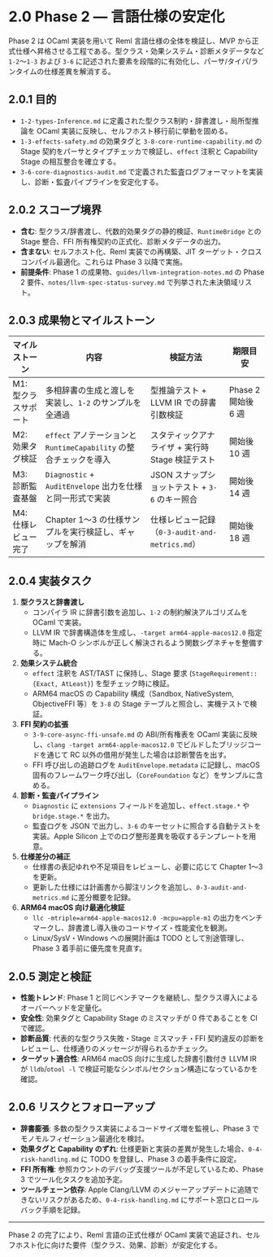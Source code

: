 # 2.0 Phase 2 — 言語仕様の安定化

Phase 2 は OCaml 実装を用いて Reml 言語仕様の全体を検証し、MVP から正式仕様へ昇格させる工程である。型クラス・効果システム・診断メタデータなど `1-2`〜`1-3` および `3-6` に記述された要素を段階的に有効化し、パーサ/タイパ/ランタイムの仕様差異を解消する。

## 2.0.1 目的
- `1-2-types-Inference.md` に定義された型クラス制約・辞書渡し・局所型推論を OCaml 実装に反映し、セルフホスト移行前に挙動を固める。
- `1-3-effects-safety.md` の効果タグと `3-8-core-runtime-capability.md` の Stage 契約をパーサとタイプチェッカで検証し、`effect` 注釈と Capability Stage の相互整合を確立する。
- `3-6-core-diagnostics-audit.md` で定義された監査ログフォーマットを実装し、診断・監査パイプラインを安定化する。

## 2.0.2 スコープ境界
- **含む**: 型クラス/辞書渡し、代数的効果タグの静的検証、`RuntimeBridge` との Stage 整合、FFI 所有権契約の正式化、診断メタデータの出力。
- **含まない**: セルフホスト化、Reml 実装での再構築、JIT ターゲット・クロスコンパイル最適化。これらは Phase 3 以降で実施。
- **前提条件**: Phase 1 の成果物、`guides/llvm-integration-notes.md` の Phase 2 要件、`notes/llvm-spec-status-survey.md` で列挙された未決領域リスト。

## 2.0.3 成果物とマイルストーン
| マイルストーン | 内容 | 検証方法 | 期限目安 |
|----------------|------|----------|----------|
| M1: 型クラスサポート | 多相辞書の生成と渡しを実装し、`1-2` のサンプルを全通過 | 型推論テスト + LLVM IR での辞書引数検証 | Phase 2 開始後 6 週 |
| M2: 効果タグ検証 | `effect` アノテーションと `RuntimeCapability` の整合チェックを導入 | スタティックアナライザ + 実行時 Stage 検証テスト | 開始後 10 週 |
| M3: 診断監査基盤 | `Diagnostic` + `AuditEnvelope` 出力を仕様と同一形式で実装 | JSON スナップショットテスト + `3-6` のキー照合 | 開始後 14 週 |
| M4: 仕様レビュー完了 | Chapter 1〜3 の仕様サンプルを実行検証し、ギャップを解消 | 仕様レビュー記録（`0-3-audit-and-metrics.md`） | 開始後 18 週 |

## 2.0.4 実装タスク
1. **型クラスと辞書渡し**
   - コンパイラ IR に辞書引数を追加し、`1-2` の制約解決アルゴリズムを OCaml で実装。
   - LLVM IR で辞書構造体を生成し、`-target arm64-apple-macos12.0` 指定時に Mach-O シンボルが正しく解決されるよう関数シグネチャを整備する。
2. **効果システム統合**
   - `effect` 注釈を AST/TAST に保持し、Stage 要求 (`StageRequirement::{Exact, AtLeast}`) を型チェック時に検証。
   - ARM64 macOS の Capability 構成（Sandbox, NativeSystem, ObjectiveFFI 等）を `3-8` の Stage テーブルと照合し、実機テストで検証。
3. **FFI 契約の拡張**
   - `3-9-core-async-ffi-unsafe.md` の ABI/所有権表を OCaml 実装に反映し、`clang -target arm64-apple-macos12.0` でビルドしたブリッジコードを通じて RC 以外の借用が発生した場合は診断警告を出す。
   - FFI 呼び出しの追跡ログを `AuditEnvelope.metadata` に記録し、macOS 固有のフレームワーク呼び出し（`CoreFoundation` など）をサンプルに含める。
4. **診断・監査パイプライン**
   - `Diagnostic` に `extensions` フィールドを追加し、`effect.stage.*` や `bridge.stage.*` を出力。
   - 監査ログを JSON で出力し、`3-6` のキーセットに照合する自動テストを実装。Apple Silicon 上でのログ整形差異を吸収するテンプレートを用意。
5. **仕様差分の補正**
   - 仕様書の表記ゆれや不足項目をレビューし、必要に応じて Chapter 1〜3 を更新。
   - 更新した仕様には計画書から脚注リンクを追加し、`0-3-audit-and-metrics.md` に差分概要を記録。
6. **ARM64 macOS 向け最適化検証**
   - `llc -mtriple=arm64-apple-macos12.0 -mcpu=apple-m1` の出力をベンチマークし、辞書渡し導入後のコードサイズ・性能変化を観測。
   - Linux/SysV・Windows への展開計画は TODO として別途管理し、Phase 3 着手前に優先度を見直す。

## 2.0.5 測定と検証
- **性能トレンド**: Phase 1 と同じベンチマークを継続し、型クラス導入によるオーバーヘッドを定量化。
- **安全性**: 効果タグと Capability Stage のミスマッチが 0 件であることを CI で確認。
- **診断品質**: 代表的な型クラス失敗・Stage ミスマッチ・FFI 契約違反の診断をレビューし、仕様通りのメッセージが得られるかチェック。
- **ターゲット適合性**: ARM64 macOS 向けに生成した辞書引数付き LLVM IR が `lldb`/`otool -l` で検証可能なシンボル/セクション構造になっているかを確認。

## 2.0.6 リスクとフォローアップ
- **辞書膨張**: 多数の型クラス実装によるコードサイズ増を監視し、Phase 3 でモノモルフィゼーション最適化を検討。
- **効果タグと Capability のずれ**: 仕様更新と実装の差異が発生した場合、`0-4-risk-handling.md` に TODO を登録し、Phase 3 の着手条件に設定。
- **FFI 所有権**: 参照カウントのデバッグ支援ツールが不足しているため、Phase 3 でツール化タスクを追加予定。
- **ツールチェーン依存**: Apple Clang/LLVM のメジャーアップデートに追随できないリスクがあるため、`0-4-risk-handling.md` にサポート窓口とロールバック手順を記録。

---

Phase 2 の完了により、Reml 言語の正式仕様が OCaml 実装で追証され、セルフホスト化に向けた要件（型クラス、効果、診断）が安定化する。
